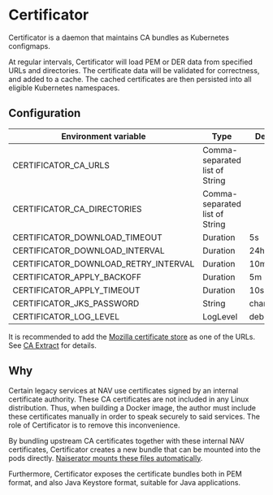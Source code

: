 Certificator
============

Certificator is a daemon that maintains CA bundles as Kubernetes configmaps.

At regular intervals, Certificator will load PEM or DER data from specified URLs and directories.
The certificate data will be validated for correctness, and added to a cache.
The cached certificates are then persisted into all eligible Kubernetes namespaces.

## Configuration

| Environment variable                 | Type                           | Default  |
|--------------------------------------|--------------------------------|----------|
| CERTIFICATOR_CA_URLS                 | Comma-separated list of String |          |
| CERTIFICATOR_CA_DIRECTORIES          | Comma-separated list of String |          |
| CERTIFICATOR_DOWNLOAD_TIMEOUT        | Duration                       | 5s       |
| CERTIFICATOR_DOWNLOAD_INTERVAL       | Duration                       | 24h      |
| CERTIFICATOR_DOWNLOAD_RETRY_INTERVAL | Duration                       | 10m      |
| CERTIFICATOR_APPLY_BACKOFF           | Duration                       | 5m       |
| CERTIFICATOR_APPLY_TIMEOUT           | Duration                       | 10s      |
| CERTIFICATOR_JKS_PASSWORD            | String                         | changeme |
| CERTIFICATOR_LOG_LEVEL               | LogLevel                       | debug    |

It is recommended to add the [Mozilla certificate store](https://curl.se/ca/cacert.pem)
as one of the URLs. See [CA Extract](https://curl.se/docs/caextract.html) for details.

## Why

Certain legacy services at NAV use certificates signed by an internal certificate authority.
These CA certificates are not included in any Linux distribution. Thus, when building a Docker image,
the author must include these certificates manually in order to speak securely to said services. 
The role of Certificator is to remove this inconvenience.

By bundling upstream CA certificates together with these internal NAV certificates, Certificator
creates a new bundle that can be mounted into the pods directly.
[Naiserator mounts these files automatically](https://github.com/nais/naiserator/blob/master/pkg/resourcecreator/certificateauthority/certificateauthority.go).

Furthermore, Certificator exposes the certificate bundles both in PEM format,
and also Java Keystore format, suitable for Java applications.
